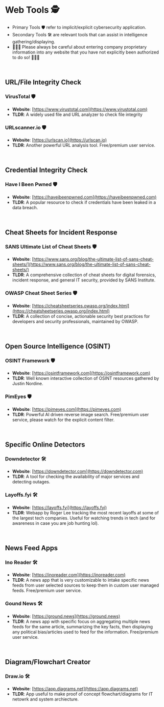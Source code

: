 # Web Tools 🕵️
- Primary Tools 🛡️  refer to implicit/explicit cybersecurity application.
- Secondary Tools 🛠️ are relevant tools that can assist in intelligence gathering/displaying.
- 🚨🚨🚨 Please always be careful about entering company proprietary information into any website that you have not explicitly been authorized to do so! 🚨🚨🚨

<br>

## URL/File Integrity Check

### VirusTotal 🛡️
- **Website**: [https://www.virustotal.com](https://www.virustotal.com)
- **TLDR**: A widely used file and URL analyzer to check file integrity

### URLscanner.io 🛡️
- **Website**: [https://urlscan.io](https://urlscan.io)
- **TLDR**: Another powerful URL analysis tool. Free/premium user service.

<br>

## Credential Integrity Check

### Have I Been Pwned 🛡️
- **Website**: [https://haveibeenpwned.com](https://haveibeenpwned.com)
- **TLDR**: A popular resource to check if credentials have been leaked in a data breach.

<br>

## Cheat Sheets for Incident Response

### SANS Ultimate List of Cheat Sheets 🛡️  
- **Website**: [https://www.sans.org/blog/the-ultimate-list-of-sans-cheat-sheets/](https://www.sans.org/blog/the-ultimate-list-of-sans-cheat-sheets/)  
- **TLDR**: A comprehensive collection of cheat sheets for digital forensics, incident response, and general IT security, provided by SANS Institute.

### OWASP Cheat Sheet Series 🛡️  
- **Website**: [https://cheatsheetseries.owasp.org/index.html](https://cheatsheetseries.owasp.org/index.html)  
- **TLDR**: A collection of concise, actionable security best practices for developers and security professionals, maintained by OWASP.

<br>

## Open Source Intelligence (OSINT)

### OSINT Framework 🛡️
- **Website**: [https://osintframework.com](https://osintframework.com)
- **TLDR**: Well known interactive collection of OSINT resources gathered by Justin Nordine.

### PimEyes 🛡️
- **Website**: [https://pimeyes.com](https://pimeyes.com)
- **TLDR**: Powerful AI driven reverse image search. Free/premium user service, please watch for the explicit content filter.

<br>

## Specific Online Detectors

### Downdetector 🛠️
- **Website**: [https://downdetector.com](https://downdetector.com)
- **TLDR**: A tool for checking the availability of major services and detecting outages.

### Layoffs.fyi 🛠️
- **Website**: [https://layoffs.fyi](https://layoffs.fyi)
- **TLDR**: Webapp by Roger Lee tracking the most recent layoffs at some of the largest tech companies. Useful for watching trends in tech (and for awareness in case you are job hunting lol).

<br>

## News Feed Apps

### Ino Reader 🛠️
- **Website**: [https://inoreader.com](https://inoreader.com)
- **TLDR**: A news app that is very customizable to intake specific news feeds from user selected sources to keep them in custom user managed feeds. Free/premium user service.

### Gound News 🛠️
- **Website**: [https://ground.news](https://ground.news)
- **TLDR**: A news app with specific focus on aggregating multiple news feeds for the same article, summarizing the key facts, then displaying any political bias/articles used to feed for the information. Free/premium user service.

<br>

## Diagram/Flowchart Creator

### Draw.io 🛠️
- **Website**: [https://app.diagrams.net](https://app.diagrams.net)
- **TLDR**: App useful to make proof of concept flowchart/diagrams for IT netowrk and system archiecture.
